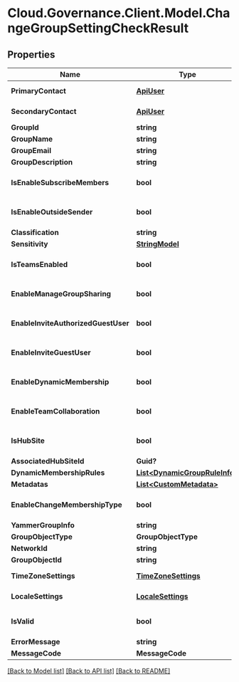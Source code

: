 # Cloud.Governance.Client.Model.ChangeGroupSettingCheckResult
## Properties

Name | Type | Description | Notes
------------ | ------------- | ------------- | -------------
**PrimaryContact** | [**ApiUser**](ApiUser.md) | ApiUser model | [optional] 
**SecondaryContact** | [**ApiUser**](ApiUser.md) | ApiUser model | [optional] 
**GroupId** | **string** |  | [optional] 
**GroupName** | **string** |  | [optional] 
**GroupEmail** | **string** |  | [optional] 
**GroupDescription** | **string** |  | [optional] 
**IsEnableSubscribeMembers** | **bool** |  | [optional] [default to false]
**IsEnableOutsideSender** | **bool** |  | [optional] [default to false]
**Classification** | **string** |  | [optional] 
**Sensitivity** | [**StringModel**](StringModel.md) |  | [optional] 
**IsTeamsEnabled** | **bool** |  | [optional] [default to false]
**EnableManageGroupSharing** | **bool** |  | [optional] [default to false]
**EnableInviteAuthorizedGuestUser** | **bool** |  | [optional] [default to false]
**EnableInviteGuestUser** | **bool** |  | [optional] [default to false]
**EnableDynamicMembership** | **bool** |  | [optional] [default to false]
**EnableTeamCollaboration** | **bool** |  | [optional] [default to false]
**IsHubSite** | **bool** |  | [optional] [default to false]
**AssociatedHubSiteId** | **Guid?** |  | [optional] 
**DynamicMembershipRules** | [**List&lt;DynamicGroupRuleInfo&gt;**](DynamicGroupRuleInfo.md) |  | [optional] 
**Metadatas** | [**List&lt;CustomMetadata&gt;**](CustomMetadata.md) |  | [optional] 
**EnableChangeMembershipType** | **bool** |  | [optional] [default to false]
**YammerGroupInfo** | **string** |  | [optional] 
**GroupObjectType** | **GroupObjectType** |  | [optional] 
**NetworkId** | **string** |  | [optional] 
**GroupObjectId** | **string** |  | [optional] 
**TimeZoneSettings** | [**TimeZoneSettings**](TimeZoneSettings.md) | timezone settings | [optional] 
**LocaleSettings** | [**LocaleSettings**](LocaleSettings.md) | Locale settings | [optional] 
**IsValid** | **bool** |  | [optional] [default to false]
**ErrorMessage** | **string** |  | [optional] 
**MessageCode** | **MessageCode** |  | [optional] 

[[Back to Model list]](../README.md#documentation-for-models) [[Back to API list]](../README.md#documentation-for-api-endpoints) [[Back to README]](../README.md)


